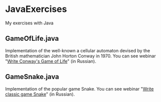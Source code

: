 # JavaExercises
My exercises with Java

## GameOfLife.java
Implementation of the well-known a cellular automaton devised by the British mathematician John Horton Conway in 1970. You can see webinar "[Write Conway's Game of Life](https://www.youtube.com/watch?v=iFOr2HxJvEg)" (in Russian).

## GameSnake.java
Implementation of the popular game Snake. You can see webinar "[Write classic game Snake](https://www.youtube.com/watch?v=Zsthou6Ttyc)" (in Russian).